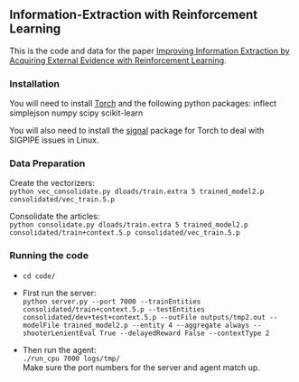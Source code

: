 ## Information-Extraction with Reinforcement Learning

This is the code and data for the paper [Improving Information Extraction by Acquiring External Evidence with Reinforcement Learning](http://arxiv.org/abs/1603.07954).

### Installation
You will need to install [Torch](http://torch.ch/docs/getting-started.html) and the following python packages:
  inflect
  simplejson
  numpy
  scipy
  scikit-learn

You will also need to install the [signal](https://github.com/LuaDist/lua-signal) package for Torch to deal with SIGPIPE issues in Linux.

### Data Preparation

Create the vectorizers:  
`python vec_consolidate.py dloads/train.extra 5 trained_model2.p consolidated/vec_train.5.p`   
  
Consolidate the articles:  
`python consolidate.py dloads/train.extra 5 trained_model2.p consolidated/train+context.5.p consolidated/vec_train.5.p`  


### Running the code
  * `cd code/`
  * First run the server:  
    `python server.py --port 7000 --trainEntities consolidated/train+context.5.p --testEntities consolidated/dev+test+context.5.p --outFile outputs/tmp2.out --modelFile trained_model2.p --entity 4 --aggregate always --shooterLenientEval True --delayedReward False --contextType 2` 

  * Then run the agent:  
    `./run_cpu 7000 logs/tmp/`  
    Make sure the port numbers for the server and agent match up.




